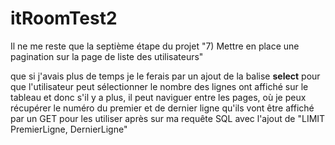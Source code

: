 # itRoomTest2

 
Il ne me reste que la septième étape du projet "7) Mettre en place une pagination sur la page de liste des utilisateurs"

que si j'avais plus de temps je le ferais par un ajout de la balise <strong>select</strong> pour que l'utilisateur peut sélectionner le nombre des lignes ont affiché sur le tableau et donc s'il y a plus, il peut naviguer entre les pages, où je peux récupérer le numéro du premier et de dernier ligne qu'ils vont être affiché par un GET pour les utiliser après sur ma requête SQL avec l'ajout de "LIMIT PremierLigne, DernierLigne"

